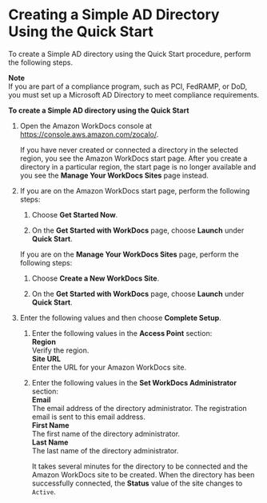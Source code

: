 # Creating a Simple AD Directory Using the Quick Start<a name="cloud_quick_start"></a>

To create a Simple AD directory using the Quick Start procedure, perform the following steps\.

**Note**  
If you are part of a compliance program, such as PCI, FedRAMP, or DoD, you must set up a Microsoft AD Directory to meet compliance requirements\.

**To create a Simple AD directory using the Quick Start**

1. Open the Amazon WorkDocs console at [https://console\.aws\.amazon\.com/zocalo/](https://console.aws.amazon.com/zocalo/)\.

   If you have never created or connected a directory in the selected region, you see the Amazon WorkDocs start page\. After you create a directory in a particular region, the start page is no longer available and you see the **Manage Your WorkDocs Sites** page instead\.

1. If you are on the Amazon WorkDocs start page, perform the following steps:

   1. Choose **Get Started Now**\.

   1. On the **Get Started with WorkDocs** page, choose **Launch** under **Quick Start**\.

   If you are on the **Manage Your WorkDocs Sites** page, perform the following steps:

   1. Choose **Create a New WorkDocs Site**\.

   1. On the **Get Started with WorkDocs** page, choose **Launch** under **Quick Start**\.

1. Enter the following values and then choose **Complete Setup**\.

   1. Enter the following values in the **Access Point** section:  
**Region**  
Verify the region\.  
**Site URL**  
Enter the URL for your Amazon WorkDocs site\.

   1. Enter the following values in the **Set WorkDocs Administrator** section:  
**Email**  
The email address of the directory administrator\. The registration email is sent to this email address\.  
**First Name**  
The first name of the directory administrator\.  
**Last Name**  
The last name of the directory administrator\.

      It takes several minutes for the directory to be connected and the Amazon WorkDocs site to be created\. When the directory has been successfully connected, the **Status** value of the site changes to `Active`\.